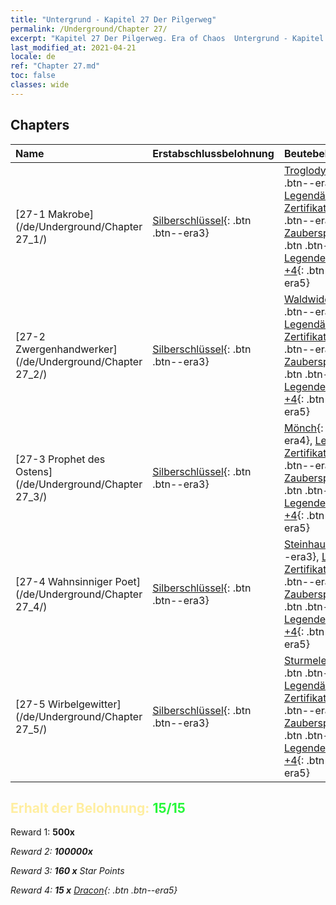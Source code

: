 ```yaml
---
title: "Untergrund - Kapitel 27 Der Pilgerweg"
permalink: /Underground/Chapter 27/
excerpt: "Kapitel 27 Der Pilgerweg. Era of Chaos  Untergrund - Kapitel 27. Der Pilgerweg"
last_modified_at: 2021-04-21
locale: de
ref: "Chapter 27.md"
toc: false
classes: wide
---
```


## Chapters

  | Name |  Erstabschlussbelohnung | Beutebelohnung |
  |:------------|:------------|:------------| 
  | [27-1 Makrobe](/de/Underground/Chapter 27_1/) | [Silberschlüssel](/de/Items/con_693/){: .btn .btn--era3} | [Troglodyt](/de/Items/unt_244/){: .btn .btn--era3}, [Legendäres Zertifikat +5](/de/Items/mat_102/){: .btn .btn--era5}, [Zauberspruchrollen](/de/Items/con_694/){: .btn .btn--era3}, [Legendenzertifikat +4](/de/Items/mat_95/){: .btn .btn--era5} |
  | [27-2 Zwergenhandwerker](/de/Underground/Chapter 27_2/) | [Silberschlüssel](/de/Items/con_693/){: .btn .btn--era3} | [Waldwiderhall](/de/Items/her_465/){: .btn .btn--era3}, [Legendäres Zertifikat +5](/de/Items/mat_102/){: .btn .btn--era5}, [Zauberspruchrollen](/de/Items/con_694/){: .btn .btn--era3}, [Legendenzertifikat +4](/de/Items/mat_95/){: .btn .btn--era5} |
  | [27-3 Prophet des Ostens](/de/Underground/Chapter 27_3/) | [Silberschlüssel](/de/Items/con_693/){: .btn .btn--era3} | [Mönch](/de/Items/unt_194/){: .btn .btn--era4}, [Legendäres Zertifikat +5](/de/Items/mat_102/){: .btn .btn--era5}, [Zauberspruchrollen](/de/Items/con_694/){: .btn .btn--era3}, [Legendenzertifikat +4](/de/Items/mat_95/){: .btn .btn--era5} |
  | [27-4 Wahnsinniger Poet](/de/Underground/Chapter 27_4/) | [Silberschlüssel](/de/Items/con_693/){: .btn .btn--era3} | [Steinhaut](/de/Items/her_452/){: .btn .btn--era3}, [Legendäres Zertifikat +5](/de/Items/mat_102/){: .btn .btn--era5}, [Zauberspruchrollen](/de/Items/con_694/){: .btn .btn--era3}, [Legendenzertifikat +4](/de/Items/mat_95/){: .btn .btn--era5} |
  | [27-5 Wirbelgewitter](/de/Underground/Chapter 27_5/) | [Silberschlüssel](/de/Items/con_693/){: .btn .btn--era3} | [Sturmelementar](/de/Items/unt_263/){: .btn .btn--era4}, [Legendäres Zertifikat +5](/de/Items/mat_102/){: .btn .btn--era5}, [Zauberspruchrollen](/de/Items/con_694/){: .btn .btn--era3}, [Legendenzertifikat +4](/de/Items/mat_95/){: .btn .btn--era5} |


## <span style="color: #ffeea0">Erhalt der Belohnung: </span><span style="color: #27f73a">15/15</span>

 Reward 1:  **500x** <i class="fas fa-gem"/>

 Reward 2:  **100000x** <i class="fas fa-coins"/>

 Reward 3: **160 x** Star Points

 Reward 4: **15 x** [Dracon](/de/Items/her_387/){: .btn .btn--era5}

